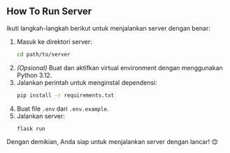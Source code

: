 ## How To Run Server

Ikuti langkah-langkah berikut untuk menjalankan server dengan benar:

1. Masuk ke direktori server:
   ```sh
   cd path/to/server
   ```
2. *(Opsional)* Buat dan aktifkan virtual environment dengan menggunakan Python 3.12.
3. Jalankan perintah untuk menginstal dependensi:
   ```sh
   pip install -r requirements.txt
   ```
4. Buat file `.env` dari `.env.example`.
5. Jalankan server:
   ```sh
   flask run
   ```

Dengan demikian, Anda siap untuk menjalankan server dengan lancar! 😊
